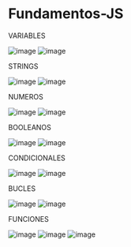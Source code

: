 # Fundamentos-JS

VARIABLES

![image](https://github.com/DavidPK8/Fundamentos-JS/assets/127541791/5d4259ef-c109-4c3c-908c-9f20913e8907)
![image](https://github.com/DavidPK8/Fundamentos-JS/assets/127541791/e4091628-f44d-4140-b736-776f95d7ba9c)

STRINGS

![image](https://github.com/DavidPK8/Fundamentos-JS/assets/127541791/c69a744c-ba70-44f5-b9df-6fef84e20985)
![image](https://github.com/DavidPK8/Fundamentos-JS/assets/127541791/f2b2f479-b3be-467e-ad0f-828fe903c1c4)

NUMEROS

![image](https://github.com/DavidPK8/Fundamentos-JS/assets/127541791/9d0adc89-85c2-40c3-a61b-2029f6ef17d3)
![image](https://github.com/DavidPK8/Fundamentos-JS/assets/127541791/1605bf2e-6deb-484f-8952-086b7fc8dc90)

BOOLEANOS

![image](https://github.com/DavidPK8/Fundamentos-JS/assets/127541791/b80acbea-c939-4546-b9be-4e0965ebe33f)
![image](https://github.com/DavidPK8/Fundamentos-JS/assets/127541791/5ab934f0-3017-4238-99d1-72d4dc6606bf)

CONDICIONALES

![image](https://github.com/DavidPK8/Fundamentos-JS/assets/127541791/4fcc228f-d8be-4162-98a4-f38cbe9757c2)
![image](https://github.com/DavidPK8/Fundamentos-JS/assets/127541791/5467a69a-7c41-40b8-b1f5-2abd59201236)

BUCLES

![image](https://github.com/DavidPK8/Fundamentos-JS/assets/127541791/16865121-f8a1-4ff3-b0f7-8aefc25aa289)
![image](https://github.com/DavidPK8/Fundamentos-JS/assets/127541791/53f7bf18-8efa-40d4-b700-41d415b26d04)

FUNCIONES

![image](https://github.com/DavidPK8/Fundamentos-JS/assets/127541791/f7cf410a-4e05-4342-88c6-4cf74dab2e2c)
![image](https://github.com/DavidPK8/Fundamentos-JS/assets/127541791/a01574cc-7230-4dac-9f09-590958da008b)
![image](https://github.com/DavidPK8/Fundamentos-JS/assets/127541791/7bee3648-b54e-4dfa-99c2-035c713e431e)
